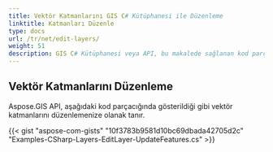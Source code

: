 ```yaml
---
title: Vektör Katmanlarını GIS C# Kütüphanesi ile Düzenleme
linktitle: Katmanları Düzenle
type: docs
url: /tr/net/edit-layers/
weight: 51
description: GIS C# Kütüphanesi veya API, bu makalede sağlanan kod parçacığında gösterildiği gibi vektör katmanlarını düzenlemenizi sağlar.
---
```


## **Vektör Katmanlarını Düzenleme**
Aspose.GIS API, aşağıdaki kod parçacığında gösterildiği gibi vektör katmanlarını düzenlemenize olanak tanır.

{{< gist "aspose-com-gists" "10f3783b9581d10bc69dbada42705d2c" "Examples-CSharp-Layers-EditLayer-UpdateFeatures.cs" >}}
